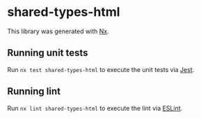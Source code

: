 # shared-types-html

This library was generated with [Nx](https://nx.dev).

## Running unit tests

Run `nx test shared-types-html` to execute the unit tests via [Jest](https://jestjs.io).

## Running lint

Run `nx lint shared-types-html` to execute the lint via [ESLint](https://eslint.org/).
